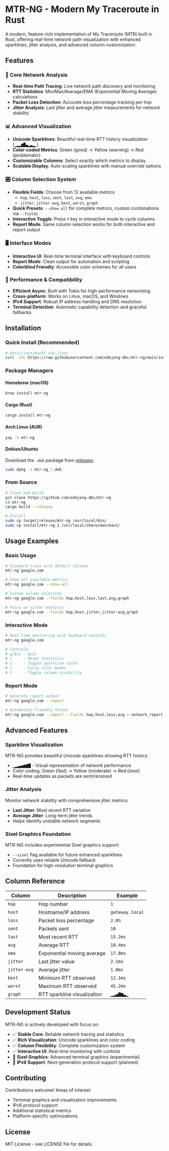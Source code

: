 # MTR-NG - Modern My Traceroute in Rust

A modern, feature-rich implementation of My Traceroute (MTR) built in Rust, offering real-time network path visualization with enhanced sparklines, jitter analysis, and advanced column customization.

## Features

### 🎯 **Core Network Analysis**
- **Real-time Path Tracing**: Live network path discovery and monitoring
- **RTT Statistics**: Min/Max/Average/EMA (Exponential Moving Average) calculations  
- **Packet Loss Detection**: Accurate loss percentage tracking per hop
- **Jitter Analysis**: Last jitter and average jitter measurements for network stability

### 📊 **Advanced Visualization**
- **Unicode Sparklines**: Beautiful real-time RTT history visualization (`▁▂▂▆█▄▂▃▂▁`)
- **Color-coded Metrics**: Green (good) → Yellow (warning) → Red (problematic)
- **Customizable Columns**: Select exactly which metrics to display
- **Scalable Display**: Auto-scaling sparklines with manual override options

### 🎛️ **Column Selection System**
- **Flexible Fields**: Choose from 12 available metrics
  - `hop`, `host`, `loss`, `sent`, `last`, `avg`, `ema`
  - `jitter`, `jitter-avg`, `best`, `worst`, `graph`
- **Quick Presets**: `--show-all` for complete metrics, custom combinations via `--fields`
- **Interactive Toggle**: Press `f` key in interactive mode to cycle columns
- **Report Mode**: Same column selection works for both interactive and report output

### 🖥️ **Interface Modes**
- **Interactive UI**: Real-time terminal interface with keyboard controls
- **Report Mode**: Clean output for automation and scripting
- **Colorblind Friendly**: Accessible color schemes for all users

### 🚀 **Performance & Compatibility**
- **Efficient Async**: Built with Tokio for high-performance networking
- **Cross-platform**: Works on Linux, macOS, and Windows
- **IPv4 Support**: Robust IP address handling and DNS resolution
- **Terminal Detection**: Automatic capability detection and graceful fallbacks

## Installation

### Quick Install (Recommended)
```bash
# Unix/Linux/macOS one-liner
curl -sSL https://raw.githubusercontent.com/edejong-dbc/mtr-ng/main/install/install.sh | bash
```

### Package Managers

#### Homebrew (macOS)
```bash
brew install mtr-ng
```

#### Cargo (Rust)
```bash
cargo install mtr-ng
```

#### Arch Linux (AUR)
```bash
yay -S mtr-ng
```

#### Debian/Ubuntu
Download the `.deb` package from [releases](https://github.com/edejong-dbc/mtr-ng/releases):
```bash
sudo dpkg -i mtr-ng_*.deb
```

### From Source
```bash
# Clone and build
git clone https://github.com/edejong-dbc/mtr-ng
cd mtr-ng
cargo build --release

# Install
sudo cp target/release/mtr-ng /usr/local/bin/
sudo cp install/mtr-ng.1 /usr/local/share/man/man1/
```

## Usage Examples

### Basic Usage
```bash
# Standard trace with default columns
mtr-ng google.com

# Show all available metrics
mtr-ng google.com --show-all

# Custom column selection
mtr-ng google.com --fields hop,host,loss,last,avg,graph

# Focus on jitter analysis  
mtr-ng google.com --fields hop,host,jitter,jitter-avg,graph
```

### Interactive Mode
```bash
# Real-time monitoring with keyboard controls
mtr-ng google.com

# Controls:
# q/Esc - Quit
# r     - Reset statistics  
# s     - Toggle sparkline scale
# c     - Cycle color modes
# f     - Toggle column visibility
```

### Report Mode
```bash
# Generate report output
mtr-ng google.com --report

# Automation-friendly format
mtr-ng google.com --report --fields hop,host,loss,avg > network_report.txt
```

## Advanced Features

### Sparkline Visualization
MTR-NG provides beautiful Unicode sparklines showing RTT history:
- `▁▂▃▄▅▆▇█` - Visual representation of network performance
- Color coding: Green (fast) → Yellow (moderate) → Red (slow)
- Real-time updates as packets are sent/received

### Jitter Analysis  
Monitor network stability with comprehensive jitter metrics:
- **Last Jitter**: Most recent RTT variation
- **Average Jitter**: Long-term jitter trends
- Helps identify unstable network segments

### Sixel Graphics Foundation
MTR-NG includes experimental Sixel graphics support:
- `--sixel` flag available for future enhanced sparklines
- Currently uses reliable Unicode fallback
- Foundation for high-resolution terminal graphics

## Column Reference

| Column      | Description                    | Example  |
|-------------|--------------------------------|----------|
| `hop`       | Hop number                     | `1`      |
| `host`      | Hostname/IP address            | `gateway.local` |
| `loss`      | Packet loss percentage         | `2.0%`   |
| `sent`      | Packets sent                   | `10`     |
| `last`      | Most recent RTT               | `15.2ms` |
| `avg`       | Average RTT                   | `18.4ms` |
| `ema`       | Exponential moving average    | `17.8ms` |
| `jitter`    | Last jitter value             | `2.1ms`  |
| `jitter-avg`| Average jitter                | `1.8ms`  |
| `best`      | Minimum RTT observed          | `12.1ms` |
| `worst`     | Maximum RTT observed          | `45.2ms` |
| `graph`     | RTT sparkline visualization   | `▁▂▄▇▆▃▁` |

## Development Status

MTR-NG is actively developed with focus on:
- ✅ **Stable Core**: Reliable network tracing and statistics
- ✅ **Rich Visualization**: Unicode sparklines and color coding  
- ✅ **Column Flexibility**: Complete customization system
- ✅ **Interactive UI**: Real-time monitoring with controls
- 🔄 **Sixel Graphics**: Advanced terminal graphics (experimental)
- 🔄 **IPv6 Support**: Next-generation protocol support (planned)

## Contributing

Contributions welcome! Areas of interest:
- Terminal graphics and visualization improvements
- IPv6 protocol support
- Additional statistical metrics
- Platform-specific optimizations

## License

MIT License - see LICENSE file for details. 
